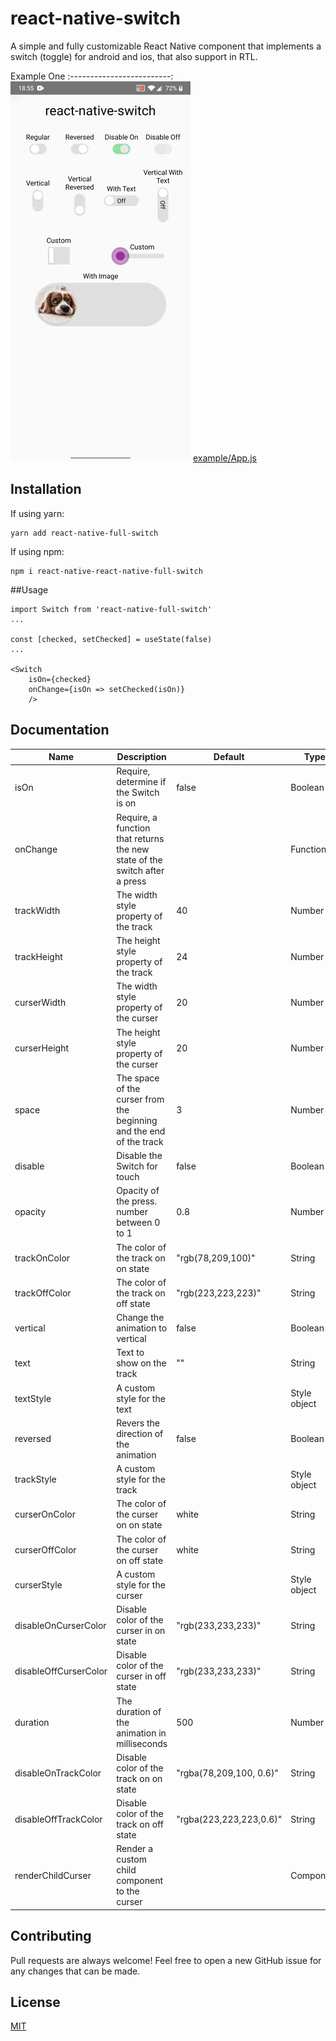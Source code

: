 # react-native-switch

A simple and fully customizable React Native component that implements a switch (toggle) for android and ios, that also support in RTL.

Example One
:-------------------------:
![](assets/example.gif) 
[example/App.js](example/App.js)

## Installation

If using yarn:

```
yarn add react-native-full-switch
```

If using npm:

```
npm i react-native-react-native-full-switch
```

##Usage

```
import Switch from 'react-native-full-switch'
...

const [checked, setChecked] = useState(false)
...

<Switch
    isOn={checked}
    onChange={isOn => setChecked(isOn)}
    />
```

## Documentation

| Name                  | Description                            | Default | Type    |
|-----------------------|----------------------------------------|---------|---------|
| isOn                  | Require, determine if the Switch is on | false           | Boolean  |
| onChange              | Require, a function that returns the new state of the switch after a press |    | Function |
| trackWidth            | The width style property of the track  | 40      | Number  |
| trackHeight           | The height style property of the track | 24      | Number  |
| curserWidth           | The width style property of the curser | 20      | Number  |
| curserHeight          | The height style property of the curser| 20      | Number  |
| space                 | The space of the curser from the beginning and the end of the track | 3  | Number  |
| disable               | Disable the Switch for touch            | false  | Boolean |
| opacity               | Opacity of the press. number between 0 to 1 | 0.8 | Number  |
| trackOnColor          | The color of the track on on state      | "rgb(78,209,100)" | String  |
| trackOffColor         | The color of the track on off state     | "rgb(223,223,223)" | String  |
| vertical              | Change the animation to vertical        | false  | Boolean |
| text                  | Text to show on the track               | ""     | String  |
| textStyle             | A custom style for the text             |        | Style object |
| reversed              | Revers the direction of the animation   | false  | Boolean |
| trackStyle            | A custom style for the track            |        | Style object |
| curserOnColor         | The color of the curser on on state     | white  | String  |
| curserOffColor        | The color of the curser on off state    | white  | String  |
| curserStyle           | A custom style for the curser           |        | Style object |
| disableOnCurserColor  | Disable color of the curser in on state | "rgb(233,233,233)" | String |
| disableOffCurserColor | Disable color of the curser in off state| "rgb(233,233,233)" | String |
| duration              | The duration of the animation in milliseconds | 500 | Number  |  
| disableOnTrackColor   | Disable color of the track on on state  | "rgba(78,209,100, 0.6)" | String |
| disableOffTrackColor  | Disable color of the track on off state | "rgba(223,223,223,0.6)" | String |
| renderChildCurser     | Render a custom child component to the curser |        | Component |

## Contributing
Pull requests are always welcome! Feel free to open a new GitHub issue for any changes that can be made.

## License
[MIT](./LICENSE)



